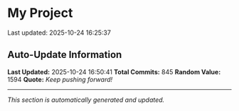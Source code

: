 # My Project


Last updated: 2025-10-24 16:25:37




















































































































































































































































































































































































































































































































































































































































































































































































































































































































































































































































































































































































































































































## Auto-Update Information

**Last Updated:** 2025-10-24 16:50:41
**Total Commits:** 845
**Random Value:** 1594
**Quote:** _Keep pushing forward!_

---
_This section is automatically generated and updated._